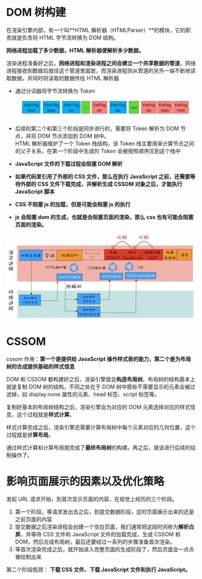 # DOM 树构建

在渲染引擎内部，有一个叫**HTML 解析器（HTMLParser）**的模块，它的职责就是负责将 HTML 字节流转换为 DOM 结构。

**网络进程加载了多少数据，HTML 解析器便解析多少数据。**

渲染进程准备好之后，**网络进程和渲染进程之间会建立一个共享数据的管道**，网络进程接收到数据后就往这个管道里面放，而渲染进程则从管道的另外一端不断地读取数据，并同时将读取的数据传给 HTML 解析器

- 通过分词器将字节流转换为 Token
  ![](../../Images/浏览器/生成的Token示意图.png)
- 后续的第二个和第三个阶段是同步进行的，需要将 Token 解析为 DOM 节点，并将 DOM 节点添加到 DOM 树中。  
  HTML 解析器维护了一个 Token 栈结构，该 Token 栈主要用来计算节点之间的父子关系，在第一个阶段中生成的 Token 会被按照顺序压到这个栈中

- **JavaScript 文件的下载过程会阻塞 DOM 解析**
- **如果代码里引用了外部的 CSS 文件，那么在执行 JavaScript 之前，还需要等待外部的 CSS 文件下载完成，并解析生成 CSSOM 对象之后，才能执行 JavaScript 脚本**
- **CSS 不阻塞 js 的加载，但是可能会阻塞 js 的执行**
- **js 会阻塞 dom 的生成，也就是会阻塞页面的渲染，那么 css 也有可能会阻塞页面的渲染。**

![](../../Images/浏览器/含有JavaScript文件和CSS文件页面的渲染流水线.png)

# CSSOM

cssom 作用：**第一个是提供给 JavaScript 操作样式表的能力，第二个是为布局树的合成提供基础的样式信息**

DOM 和 CSSOM 都构建好之后，渲染引擎就会**构造布局树**。布局树的结构基本上就是复制 DOM 树的结构，不同之处在于 DOM 树中那些不需要显示的元素会被过滤掉，如 display:none 属性的元素、head 标签、script 标签等。

复制好基本的布局树结构之后，渲染引擎会为对应的 DOM 元素选择对应的样式信息，这个过程就是**样式计算**。

样式计算完成之后，渲染引擎还需要计算布局树中每个元素对应的几何位置，这个过程就是**计算布局**。

通过样式计算和计算布局就完成了**最终布局树**的构建。再之后，就该进行后续的绘制操作了。

# 影响页面展示的因素以及优化策略

发起 URL 请求开始，到首次显示页面的内容，在视觉上经历的三个阶段。

1. 第一个阶段，等请求发出去之后，到提交数据阶段，这时页面展示出来的还是之前页面的内容
2. 提交数据之后渲染进程会创建一个空白页面，我们通常把这段时间称为**解析白屏**，并等待 CSS 文件和 JavaScript 文件的加载完成，生成 CSSOM 和 DOM，然后合成布局树，最后还要经过一系列的步骤准备首次渲染。
3. 等首次渲染完成之后，就开始进入完整页面的生成阶段了，然后页面会一点点被绘制出来

第二个阶段瓶颈： **下载 CSS 文件、下载 JavaScript 文件和执行 JavaScript。**